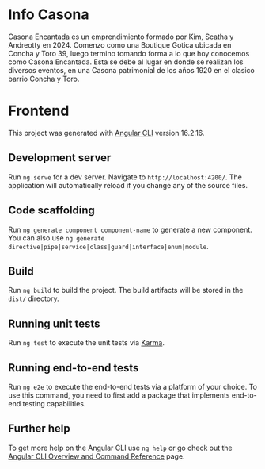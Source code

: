 # Info Casona

Casona Encantada es un emprendimiento formado por Kim, Scatha y Andreotty en 2024. 
Comenzo como una Boutique Gotica ubicada en Concha y Toro 39, luego termino tomando forma a lo 
que hoy conocemos como Casona Encantada. Esta se debe al lugar en donde se realizan los 
diversos eventos, en una Casona patrimonial de los años 1920 en el clasico barrio Concha y Toro.

# Frontend

This project was generated with [Angular CLI](https://github.com/angular/angular-cli) version 16.2.16.

## Development server

Run `ng serve` for a dev server. Navigate to `http://localhost:4200/`. The application will automatically reload if you change any of the source files.

## Code scaffolding

Run `ng generate component component-name` to generate a new component. You can also use `ng generate directive|pipe|service|class|guard|interface|enum|module`.

## Build

Run `ng build` to build the project. The build artifacts will be stored in the `dist/` directory.

## Running unit tests

Run `ng test` to execute the unit tests via [Karma](https://karma-runner.github.io).

## Running end-to-end tests

Run `ng e2e` to execute the end-to-end tests via a platform of your choice. To use this command, you need to first add a package that implements end-to-end testing capabilities.

## Further help

To get more help on the Angular CLI use `ng help` or go check out the [Angular CLI Overview and Command Reference](https://angular.io/cli) page.

